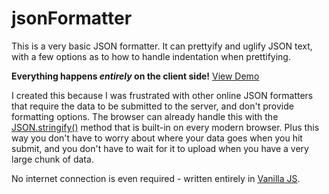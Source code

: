 # jsonFormatter

This is a very basic JSON formatter. It can prettyify and uglify JSON text, with a few options as to how to handle indentation when prettifying.

**Everything happens *entirely* on the client side!** [View Demo][demo]

I created this because I was frustrated with other online JSON formatters that require the data to be submitted to the server, and don't provide formatting options. The browser can already handle this with the [JSON.stringify()][stringify] method that is built-in on every modern browser. Plus this way you don't have to worry about where your data goes when you hit submit, and you don't have to wait for it to upload when you have a very large chunk of data.

No internet connection is even required - written entirely in [Vanilla JS][vanillajs].


[demo]: https://tilde.ampersand.space/json-formatter/
[stringify]: https://developer.mozilla.org/en-US/docs/Web/JavaScript/Reference/Global_Objects/JSON/stringify
[vanillajs]: http://vanilla-js.com/
